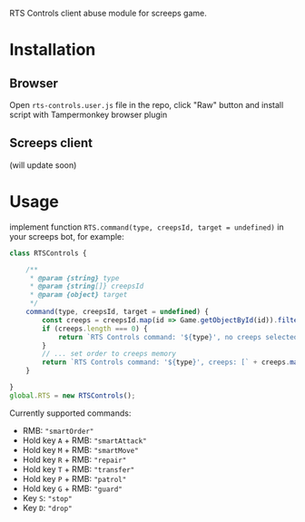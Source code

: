 RTS Controls client abuse module for screeps game.

# Installation

## Browser
Open `rts-controls.user.js` file in the repo, click "Raw" button and install script with Tampermonkey browser plugin

## Screeps client
(will update soon)

# Usage
implement function `RTS.command(type, creepsId, target = undefined)` in your screeps bot, for example:
```js
class RTSControls {

	/**
	 * @param {string} type
	 * @param {string[]} creepsId
	 * @param {object} target
	 */
	command(type, creepsId, target = undefined) {
		const creeps = creepsId.map(id => Game.getObjectById(id)).filter(creep => !!creep);
		if (creeps.length === 0) {
			return `RTS Controls command: '${type}', no creeps selected`;
		}
		// ... set order to creeps memory
		return `RTS Controls command: '${type}', creeps: [` + creeps.map(c => c.name).join(', ') + `], target: ${JSON.stringify(target)}`;
	}

}
global.RTS = new RTSControls();
```

Currently supported commands:
- RMB: `"smartOrder"`
- Hold key `A` + RMB: `"smartAttack"`
- Hold key `M` + RMB: `"smartMove"`
- Hold key `R` + RMB: `"repair"`
- Hold key `T` + RMB: `"transfer"`
- Hold key `P` + RMB: `"patrol"`
- Hold key `G` + RMB: `"guard"`
- Key `S`: `"stop"`
- Key `D`: `"drop"`
